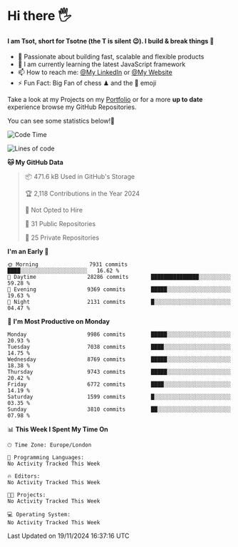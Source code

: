 # Hi there :raised_hand_with_fingers_splayed:
#### I am Tsot, short for Tsotne (the T is silent :wink:). I build & break things :space_invader:
- :telescope: Passionate about building fast, scalable and flexible products
- :seedling: I am currently learning the latest JavaScript framework 
- :mailbox: How to reach me: [@My LinkedIn](https://www.linkedin.com/in/tsotne-gvadzabia/) or [@My Website](https://tsotne.co.uk/contact)
- :zap: Fun Fact: Big Fan of chess ♟ and the 👾 emoji

Take a look at my Projects on my [Portfolio](https://tsotne.co.uk/) or for a more **up to date** experience browse my GitHub Repositories.

You can see some statistics below!:space_invader:
<!--START_SECTION:waka-->
![Code Time](http://img.shields.io/badge/Code%20Time-761%20hrs%202%20mins-blue)

![Lines of code](https://img.shields.io/badge/From%20Hello%20World%20I%27ve%20Written-16.7%20million%20lines%20of%20code-blue)

**🐱 My GitHub Data** 

> 📦 471.6 kB Used in GitHub's Storage 
 > 
> 🏆 2,118 Contributions in the Year 2024
 > 
> 🚫 Not Opted to Hire
 > 
> 📜 31 Public Repositories 
 > 
> 🔑 25 Private Repositories 
 > 
**I'm an Early 🐤** 

```text
🌞 Morning                7931 commits        ████░░░░░░░░░░░░░░░░░░░░░   16.62 % 
🌆 Daytime                28286 commits       ███████████████░░░░░░░░░░   59.28 % 
🌃 Evening                9369 commits        █████░░░░░░░░░░░░░░░░░░░░   19.63 % 
🌙 Night                  2131 commits        █░░░░░░░░░░░░░░░░░░░░░░░░   04.47 % 
```
📅 **I'm Most Productive on Monday** 

```text
Monday                   9986 commits        █████░░░░░░░░░░░░░░░░░░░░   20.93 % 
Tuesday                  7038 commits        ████░░░░░░░░░░░░░░░░░░░░░   14.75 % 
Wednesday                8769 commits        █████░░░░░░░░░░░░░░░░░░░░   18.38 % 
Thursday                 9743 commits        █████░░░░░░░░░░░░░░░░░░░░   20.42 % 
Friday                   6772 commits        ████░░░░░░░░░░░░░░░░░░░░░   14.19 % 
Saturday                 1599 commits        █░░░░░░░░░░░░░░░░░░░░░░░░   03.35 % 
Sunday                   3810 commits        ██░░░░░░░░░░░░░░░░░░░░░░░   07.98 % 
```


📊 **This Week I Spent My Time On** 

```text
🕑︎ Time Zone: Europe/London

💬 Programming Languages: 
No Activity Tracked This Week

🔥 Editors: 
No Activity Tracked This Week

🐱‍💻 Projects: 
No Activity Tracked This Week

💻 Operating System: 
No Activity Tracked This Week
```


 Last Updated on 19/11/2024 16:37:16 UTC
<!--END_SECTION:waka-->
